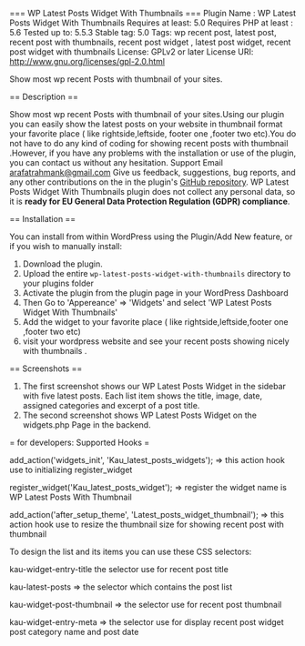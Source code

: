 === WP Latest Posts Widget With Thumbnails ===
Plugin Name : WP Latest Posts Widget With Thumbnails
Requires at least: 5.0
Requires PHP at least : 5.6
Tested up to: 5.5.3
Stable tag: 5.0
Tags: wp recent post, latest post, recent post with thumbnails, recent post widget , latest post widget, recent post widget with thumbnails 
License: GPLv2 or later
License URI: http://www.gnu.org/licenses/gpl-2.0.html

Show most wp recent Posts with thumbnail of your sites.

== Description ==

Show most wp recent Posts with thumbnail of your sites.Using our plugin you can easily show the latest posts on your website in thumbnail format your favorite place ( like rightside,leftside,
footer one ,footer two etc).You do not have to do any kind of coding for showing recent posts with thumbnail .However, if you have any problems with the installation or use of the plugin, you can contact us without any hesitation.
Support Email arafatrahmank@gmail.com
Give us feedback, suggestions, bug reports, and any other contributions on the in
the plugin's [GitHub repository](https://github.com/arafatrahman/wp-latest-posts-widget-with-thumbnail).
WP Latest Posts Widget With Thumbnails plugin does not collect any personal data, so it is 
**ready for EU General Data Protection Regulation (GDPR) compliance**.

== Installation ==

You can install from within WordPress using the Plugin/Add New feature, or if you wish to manually install:

1. Download the plugin.
2. Upload the entire `wp-latest-posts-widget-with-thumbnails` directory to your plugins folder
3. Activate the plugin from the plugin page in your WordPress Dashboard
4. Then Go to 'Appereance' => 'Widgets' and select 'WP Latest Posts Widget With Thumbnails'
5. Add the widget to your favorite place ( like rightside,leftside,footer one ,footer two etc)
6. visit your wordpress website and see your recent posts showing nicely with thumbnails . 

== Screenshots ==

1. The first screenshot shows our WP Latest Posts Widget  in the sidebar with five latest posts. Each list item shows the title, image, date, assigned categories and excerpt of a post title.
2. The second screenshot shows WP Latest Posts Widget on the widgets.php Page in the backend.


= for developers: Supported Hooks =

add_action('widgets_init', 'Kau_latest_posts_widgets');
=> this action hook use to initializing register_widget 

register_widget('Kau_latest_posts_widget');
=> register the widget name is WP Latest Posts With Thumbnail

add_action('after_setup_theme', 'Latest_posts_widget_thumbnail');
=> this action hook use to resize the thumbnail size for showing recent post with thumbnail

To design the list and its items you can use these CSS selectors:

kau-widget-entry-title
the selector use for recent post title

kau-latest-posts
=> the selector which contains the post list

kau-widget-post-thumbnail
=> the selector use for recent post thumbnail

kau-widget-entry-meta
=> the selector use for display recent post widget post category name and post date


